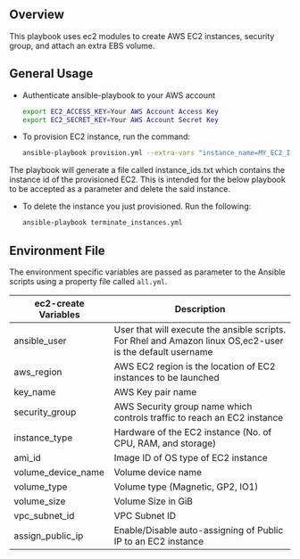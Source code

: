 ## Overview

This playbook uses ec2 modules to create AWS EC2 instances, security group, and attach an extra EBS volume. 

## General Usage

  - Authenticate ansible-playbook to your AWS account
    
	```bash
	export EC2_ACCESS_KEY=Your AWS Account Access Key
	export EC2_SECRET_KEY=Your AWS Account Secret Key
	```
	
  - To provision EC2 instance, run the command:
  
    ```bash
    ansible-playbook provision.yml --extra-vars "instance_name=MY_EC2_INSTANCE aws_region=${AWS_REGION} key_name=${AWS_KEY_PAIR} vpc_subnet_id=${SUBNET} ami_id=${CENTOS_AMI_ID} instance_type=${MASTERS_INSTANCE_TYPE} volume_size=${ROOT_VOLUME_SIZE} lv_volume_size=${LV_VOLUME_SIZE} vpc_id=${AWS_VPC_ID} volume_device_name='/dev/sda1' env=sandbox vpc_cidr_block=${AWS_VPC_CIDR}"
    ```

The playbook will generate a file called instance_ids.txt which contains the instance id of the provisioned EC2. This is intended for the below playbook to be accepted as a parameter and delete the said instance.

  - To delete the instance you just provisioned. Run the following:

    ```bash
    ansible-playbook terminate_instances.yml
    ```

	
## Environment File

The environment specific variables are passed as parameter to the Ansible scripts using a property file called `all.yml`.

ec2-create Variables | Description
-------------------- | --------------------
ansible_user | User that will execute the ansible scripts. For Rhel and Amazon linux OS,ec2-user is the default username
aws_region | AWS EC2 region is the location of EC2 instances to be launched
key_name | AWS Key pair name
security_group | AWS Security group name which controls traffic to reach an EC2 instance
instance_type | Hardware of the EC2 instance (No. of CPU, RAM, and storage)
ami_id | Image ID of OS type of EC2 instance
volume_device_name | Volume device name
volume_type | Volume type (Magnetic, GP2, IO1)
volume_size | Volume Size in GiB
vpc_subnet_id | VPC Subnet ID
assign_public_ip | Enable/Disable auto-assigning of Public IP to an EC2 instance


